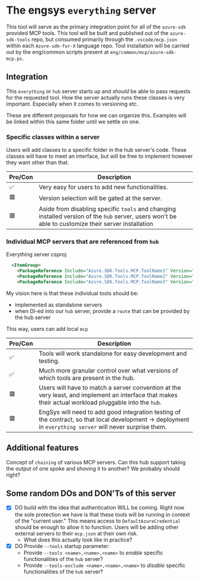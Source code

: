 # The engsys `everything` server

This tool will serve as the primary integration point for all of the `azure-sdk` provided MCP tools. This tool will be built and published out of the `azure-sdk-tools` repo, but consumed primarily through the `.vscode/mcp.json` within each `Azure-sdk-for-X` language repo. Tool installation will be carried out by the eng/common scripts present at `eng/common/mcp/azure-sdk-mcp.ps`.

## Integration

This `everything` or `hub` server starts up and _should_ be able to pass requests for the requested tool. How the server actually runs these classes is very important. Especially when it comes to versioning etc.

These are different proposals for how we can organize this. Examples will be linked within this same folder until we settle on one.

### Specific classes within a server

Users will add classes to a specific folder in the hub server's code. These classes will have to meet an interface, but will be free to implement however they want other than that.

|Pro/Con|Description|
|---|---|
|✅|Very easy for users to add new functionalities.|
|🟥|Version selection will be gated at the server.|
|🟥|Aside from disabling specific `tools` and changing installed version of the `hub` server, users won't be able to customize their server installation|

### Individual MCP servers that are **referenced** from `hub`

Everything server csproj:

```xml
  <ItemGroup>
    <PackageReference Include="Azure.SDK.Tools.MCP.ToolName1" Version="1.0.0" />
    <PackageReference Include="Azure.SDK.Tools.MCP.ToolName2" Version="1.0.0" />
    <PackageReference Include="Azure.SDK.Tools.MCP.ToolName3" Version="1.0.0" />
```

My vision here is that these individual tools should be:
- implemented as standalone servers
- when DI-ed into our `hub` server, provide a `route` that can be provided by the hub server

This way, users can add local `mcp`

|Pro/Con|Description|
|---|---|
|✅|Tools will work standalone for easy development and testing.|
|✅|Much more granular control over what versions of which tools are present in the hub.|
|🟥|Users will have to match a server convention at the very least, and implement an interface that makes their actual workload pluggable into the `hub`.|
|🟥|EngSys will need to add good integration testing of the contract, so that local development -> deployment in `everything server` will never surprise them.|

## Additional features

Concept of `chaining` of various MCP servers. Can this hub support taking the output of one spoke and shoving it to another? We probably should right?


## Some random DOs and DON'Ts of this server

- [x] DO build with the idea that authentication WILL be coming. Right now the sole protection we have is that these tools will be running in context of the "current user." This means access to `DefaultAzureCredential` should be enough to allow it to function. Users will be adding other external servers to their `mcp.json` at their own risk.
  - What does this actually look like in practice?
- [x] DO Provide `--tools` startup parameter:
  - Provide `--tools <name>,<name>,<name>` to _enable_ specific functionalities of the `hub` server?
  - Provide `--tools-exclude <name>,<name>,<name>` to _disable_ specific functionalities of the `hub` server?
